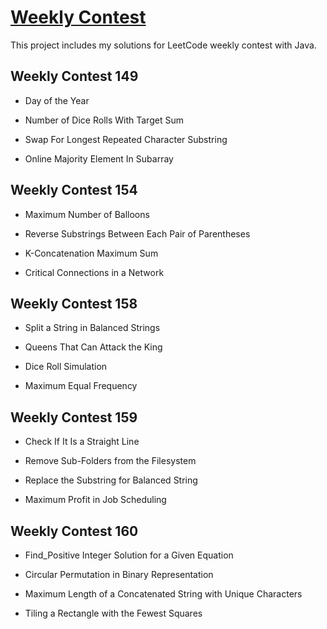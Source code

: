 # [Weekly Contest](https://leetcode.com/contest/)
This project includes my solutions for LeetCode weekly contest with Java.

## Weekly Contest 149
- Day of the Year

- Number of Dice Rolls With Target Sum

- Swap For Longest Repeated Character Substring

- Online Majority Element In Subarray

## Weekly Contest 154
- Maximum Number of Balloons

- Reverse Substrings Between Each Pair of Parentheses

- K-Concatenation Maximum Sum

- Critical Connections in a Network

## Weekly Contest 158
- Split a String in Balanced Strings

- Queens That Can Attack the King

- Dice Roll Simulation

- Maximum Equal Frequency

## Weekly Contest 159
- Check If It Is a Straight Line

- Remove Sub-Folders from the Filesystem

- Replace the Substring for Balanced String

- Maximum Profit in Job Scheduling 

## Weekly Contest 160
- Find_Positive Integer Solution for a Given Equation

- Circular Permutation in Binary Representation

- Maximum Length of a Concatenated String with Unique Characters

- Tiling a Rectangle with the Fewest Squares

